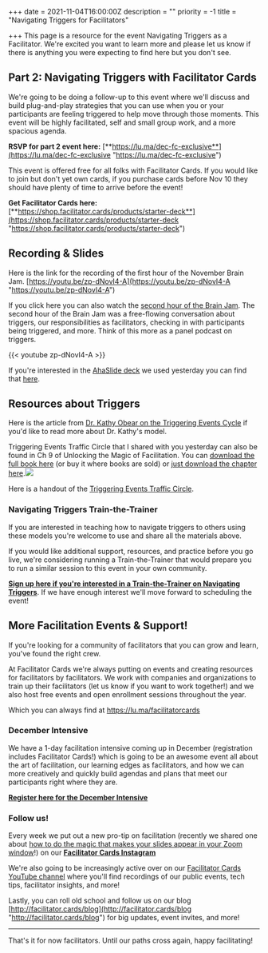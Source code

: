 +++
date = 2021-11-04T16:00:00Z
description = ""
priority = -1
title = "Navigating Triggers for Facilitators"

+++
This page is a resource for the event Navigating Triggers as a Facilitator. We're excited you want to learn more and please let us know if there is anything you were expecting to find here but you don't see.

## Part 2: Navigating Triggers with Facilitator Cards

We're going to be doing a follow-up to this event where we'll discuss and build plug-and-play strategies that you can use when you or your participants are feeling triggered to help move through those moments. This event will be highly facilitated, self and small group work, and a more spacious agenda.

**RSVP for part 2 event here:** [**https://lu.ma/dec-fc-exclusive**](https://lu.ma/dec-fc-exclusive "https://lu.ma/dec-fc-exclusive")

This event is offered free for all folks with Facilitator Cards. If you would like to join but don't yet own cards, if you purchase cards before Nov 10 they should have plenty of time to arrive before the event!

**Get Facilitator Cards here:** [**https://shop.facilitator.cards/products/starter-deck**](https://shop.facilitator.cards/products/starter-deck "https://shop.facilitator.cards/products/starter-deck")

## Recording & Slides

Here is the link for the recording of the first hour of the November Brain Jam. [https://youtu.be/zp-dNovI4-A](https://youtu.be/zp-dNovI4-A "https://youtu.be/zp-dNovI4-A")

If you click here you can also watch the [second hour of the Brain Jam](https://youtu.be/VVKz34aeudM). The second hour of the Brain Jam was a free-flowing conversation about triggers, our responsibilities as facilitators, checking in with participants being triggered, and more. Think of this more as a panel podcast on triggers.

{{< youtube zp-dNovI4-A >}}

If you're interested in the [AhaSlide deck](https://presenter.ahaslides.com/share/triggers-1635857949592-qz7ez9xkd9) we used yesterday you can find that [here](https://presenter.ahaslides.com/share/triggers-1635857949592-qz7ez9xkd9).

## Resources about Triggers

Here is the article from [Dr. Kathy Obear on the Triggering Events Cycle](https://www.vanderbilt.edu/oacs/wp-content/uploads/sites/140/Navigating-Triggers.pdf) if you'd like to read more about Dr. Kathy's model.

Triggering Events Traffic Circle that I shared with you yesterday can also be found in Ch 9 of Unlocking the Magic of Facilitation. You can [download the full book here](facilitationmagic.com) (or buy it where books are sold) or [just download the chapter here](https://www.facilitating.xyz/chapter-9-unlocking-the-magic-of-facilitation-triggers/).![](/img/blog/screen-shot-2021-11-04-at-7-46am.png)

Here is a handout of the [Triggering Events Traffic Circle](https://drive.google.com/file/d/1ZeET9KJHcQcwi9Sj0paTD9RXFz2yJYdL/view).

### Navigating Triggers Train-the-Trainer

If you are interested in teaching how to navigate triggers to others using these models you're welcome to use and share all the materials above.

If you would like additional support, resources, and practice before you go live, we're considering running a Train-the-Trainer that would prepare you to run a similar session to this event in your own community.

[**Sign up here if you're interested in a Train-the-Trainer on Navigating Triggers**](https://airtable.com/shrXrbwoqx9lcLXwF). If we have enough interest we'll move forward to scheduling the event!

## More Facilitation Events & Support!

If you're looking for a community of facilitators that you can grow and learn, you've found the right crew.

At Facilitator Cards we're always putting on events and creating resources for facilitators by facilitators. We work with companies and organizations to train up their facilitators (let us know if you want to work together!) and we also host free events and open enrollment sessions throughout the year.

Which you can always find at https://lu.ma/facilitatorcards

### December Intensive

We have a 1-day facilitation intensive coming up in December (registration includes Facilitator Cards!) which is going to be an awesome event all about the art of facilitation, our learning edges as facilitators, and how we can more creatively and quickly build agendas and plans that meet our participants right where they are.

[**Register here for the December Intensive**](https://lu.ma/iwt6zqpq)

### Follow us!

Every week we put out a new pro-tip on facilitation (recently we shared one about [how to do the magic that makes your slides appear in your Zoom window](https://www.instagram.com/p/CVnXPMxLNX-/)!) on our [**Facilitator Cards Instagram**](https://www.instagram.com/facilitatorcards/)

We're also going to be increasingly active over on our [Facilitator Cards YouTube channel](https://www.youtube.com/facilitatorcards) where you'll find recordings of our public events, tech tips, facilitator insights, and more!

Lastly, you can roll old school and follow us on our blog [http://facilitator.cards/blog](http://facilitator.cards/blog "http://facilitator.cards/blog") for big updates, event invites, and more!

***

That's it for now facilitators. Until our paths cross again, happy facilitating!